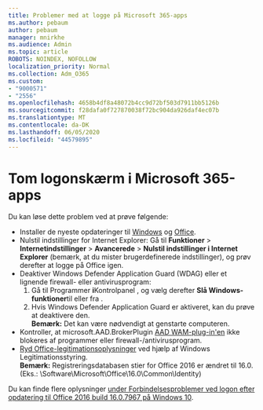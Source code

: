 ```yaml
---
title: Problemer med at logge på Microsoft 365-apps
ms.author: pebaum
author: pebaum
manager: mnirkhe
ms.audience: Admin
ms.topic: article
ROBOTS: NOINDEX, NOFOLLOW
localization_priority: Normal
ms.collection: Adm_O365
ms.custom:
- "9000571"
- "2556"
ms.openlocfilehash: 4658b4df8a48072b4cc9d72bf503d7911bb5126b
ms.sourcegitcommit: f28dafa0f727870038f72bc904da926daf4ec07b
ms.translationtype: MT
ms.contentlocale: da-DK
ms.lasthandoff: 06/05/2020
ms.locfileid: "44579895"
---
```

# <a name="blank-sign-in-screen-in-microsoft-365-apps"></a>Tom logonskærm i Microsoft 365-apps

Du kan løse dette problem ved at prøve følgende:
- Installer de nyeste opdateringer til [Windows](https://support.microsoft.com/help/4027667/windows-10-update) og [Office](https://support.office.com/article/update-office-and-your-computer-with-microsoft-update-2ab296f3-7f03-43a2-8e50-46de917611c5).
- Nulstil indstillinger for Internet Explorer: Gå til **Funktioner**  >  **Internetindstillinger**  >  **Avancerede**  >  **Nulstil indstillinger i Internet Explorer** (bemærk, at du mister brugerdefinerede indstillinger), og prøv derefter at logge på Office igen.
- Deaktiver Windows Defender Application Guard (WDAG) eller et lignende firewall- eller antivirusprogram:
    1. Gå til Programmer **i**Kontrolpanel , og vælg derefter **Slå Windows-funktioner**til eller fra .
    2. Hvis Windows Defender Application Guard er aktiveret, kan du prøve at deaktivere den.<br/>
    **Bemærk:** Det kan være nødvendigt at genstarte computeren.
- Kontroller, at microsoft.AAD.BrokerPlugin [AAD WAM-plug-in'en](https://docs.microsoft.com/office365/troubleshoot/administration/connection-issue-when-sign-in-office-2016#symptom-1) ikke blokeres af programmer eller firewall-/antivirusprogram.
- [Ryd Office-legitimationsoplysninger](https://docs.microsoft.com/office/troubleshoot/error-messages/another-account-already-signed-in#step-3-clear-cached-credentials-on-the-computer) ved hjælp af Windows Legitimationsstyring.<br/>
    **Bemærk:** Registreringsdatabasen stier for Office 2016 er ændret til 16.0. (Eks.: \Software\Microsoft\Office\16.0\Common\Identity\)

Du kan finde flere oplysninger [under Forbindelsesproblemer ved logon efter opdatering til Office 2016 build 16.0.7967 på Windows 10](https://docs.microsoft.com/office365/troubleshoot/administration/connection-issue-when-sign-in-office-2016).